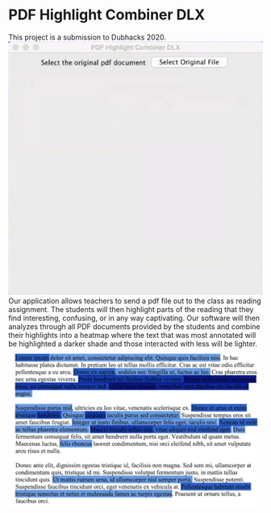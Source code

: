 # PDF Highlight Combiner DLX
This project is a submission to Dubhacks 2020.   
![App](images/app.PNG)   
Our application allows teachers to send a pdf file out to the class as reading assignment. 
The students will then highlight parts of the reading that they find interesting, confusing, or in any way captivating.
Our software will then analyzes through all PDF documents provided by the students and combine their highlights into a heatmap where
the text that was most annotated will be highlighted a darker shade and those interacted with less will be lighter.
![Result](images/result.PNG)  

